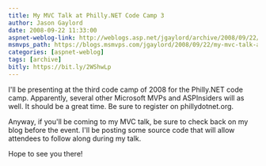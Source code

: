 ```yaml
---
title: My MVC Talk at Philly.NET Code Camp 3
author: Jason Gaylord
date: 2008-09-22 11:33:00
aspnet-weblog-link: http://weblogs.asp.net/jgaylord/archive/2008/09/22/my-mvc-talk-at-philly-net-code-camp-3.aspx
msmvps_path: https://blogs.msmvps.com/jgaylord/2008/09/22/my-mvc-talk-at-philly-net-code-camp-3/
categories: [aspnet-weblog]
tags: [archive]
bitly: https://bit.ly/2WShwLp
---
```


I'll be presenting at the third code camp of 2008 for the Philly.NET code camp. Apparently, several other Microsoft MVPs and ASPInsiders will as well. It should be a great time. Be sure to register on phillydotnet.org.

Anyway, if you'll be coming to my MVC talk, be sure to check back on my blog before the event. I'll be posting some source code that will allow attendees to follow along during my talk.

Hope to see you there!